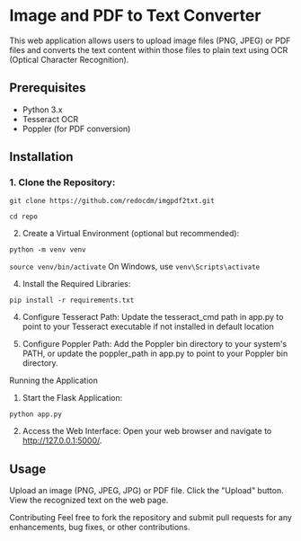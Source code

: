 # Image and PDF to Text Converter

This web application allows users to upload image files (PNG, JPEG) or PDF files and converts the text content within those files to plain text using OCR (Optical Character Recognition).

## Prerequisites

- Python 3.x
- Tesseract OCR
- Poppler (for PDF conversion)

## Installation

### 1. Clone the Repository:

`git clone https://github.com/redocdm/imgpdf2txt.git`

`cd repo`

2. Create a Virtual Environment (optional but recommended):

`python -m venv venv`

`source venv/bin/activate`
On Windows, use `venv\Scripts\activate`

4. Install the Required Libraries:

`pip install -r requirements.txt`

4. Configure Tesseract Path:
Update the tesseract_cmd path in app.py to point to your Tesseract executable if not installed in default location

5. Configure Poppler Path:
Add the Poppler bin directory to your system's PATH, or update the poppler_path in app.py to point to your Poppler bin directory.

Running the Application
1. Start the Flask Application:

`python app.py`

2. Access the Web Interface:
Open your web browser and navigate to http://127.0.0.1:5000/.

Usage
-------------------------------------------
Upload an image (PNG, JPEG, JPG) or PDF file.
Click the "Upload" button.
View the recognized text on the web page.

Contributing
Feel free to fork the repository and submit pull requests for any enhancements, bug fixes, or other contributions.

